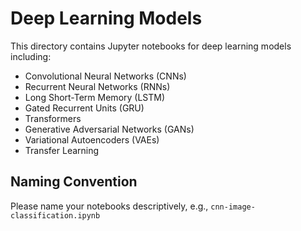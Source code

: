 # Deep Learning Models

This directory contains Jupyter notebooks for deep learning models including:
- Convolutional Neural Networks (CNNs)
- Recurrent Neural Networks (RNNs)
- Long Short-Term Memory (LSTM)
- Gated Recurrent Units (GRU)
- Transformers
- Generative Adversarial Networks (GANs)
- Variational Autoencoders (VAEs)
- Transfer Learning

## Naming Convention
Please name your notebooks descriptively, e.g., `cnn-image-classification.ipynb`
